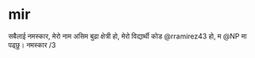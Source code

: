 # mir
सबैलाई नमस्कार, मेरो नाम असिम बुढा क्षेत्री हो, मेरो विद्यार्थी कोड @rramirez43 हो, म @NP मा पढ्छु। नमस्कार
/3
